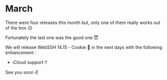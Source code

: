 # March

There were four releases this month but, only one of them really works out of the box :disappointed_relieved:

Fortunately the last one was the good one :innocent:

We will release WebSSH 14.15 - Cookie :cookie: in the next days with the following enhancement :

* iCloud support :bangbang:

See you soon :v:
